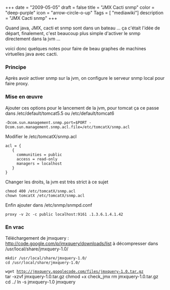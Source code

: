+++
date = "2009-05-05"
draft = false
title = "JMX Cacti snmp"
color = "deep-purple"
icon = "arrow-circle-o-up"
Tags = [ "mediawiki"]
description = "JMX Cacti snmp"
+++

Quand java, JMX, cacti et snmp sont dans un bateau ... ça c'était l'idée
de départ, finalement, c'est beaucoup plus simple d'activer le snmp
directement dans la jvm ...

voici donc quelques notes pour faire de beau graphes de machines
virtuelles java avec cacti.

### Principe

Après avoir activer snmp sur la jvm, on configure le serveur snmp local
pour faire proxy.

### Mise en œuvre

Ajouter ces options pour le lancement de la jvm, pour tomcat ça ce passe
dans /etc/default/tomcat5.5 ou /etc/default/tomcat6

    -Dcom.sun.management.snmp.port=$PORT -Dcom.sun.management.snmp.acl.file=/etc/tomcatX/snmp.acl

Modifier le /etc/tomcatX/snmp.acl

    acl = {
       {
         communities = public
         access = read-only
         managers = localhost
       }
    }

Changer les droits, la jvm est très strict à ce sujet

    chmod 400 /etc/tomcatX/snmp.acl
    chown tomcatX /etc/tomcatX/snmp.acl

Enfin ajouter dans /etc/snmp/snmpd.conf

    proxy -v 2c -c public localhost:9161 .1.3.6.1.4.1.42

### En vrac

Téléchargement de jmxquery :
<http://code.google.com/p/jmxquery/downloads/list> à décompresser dans
/usr/local/share/jmxquery-1.0/

    mkdir /usr/local/share/jmxquery-1.0/
    cd /usr/local/share/jmxquery-1.0/
`wget `[`http://jmxquery.googlecode.com/files/jmxquery-1.0.tar.gz`](http://jmxquery.googlecode.com/files/jmxquery-1.0.tar.gz)\
    tar -xzvf jmxquery-1.0.tar.gz
    chmod +x check_jmx
    rm jmxquery-1.0.tar.gz
    cd ../
    ln -s jmxquery-1.0 jmxquery
